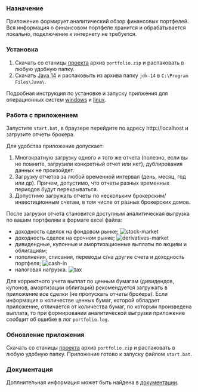 ### Назначение
Приложение формирует аналитический обзор финансовых портфелей. Вся информация о финансовом портфеле хранится
и обрабатывается локально, подключение к интернету не требуется.

### Установка
1. Скачать со станицы [проекта](https://github.com/vananiev/portfolio/releases/latest)
   архив `portfolio.zip` и распаковать в любую удобную папку.
1. Скачать [Java 14](https://download.java.net/java/GA/jdk14/076bab302c7b4508975440c56f6cc26a/36/GPL/openjdk-14_windows-x64_bin.zip)
   и распаковыть из архива папку `jdk-14` в `C:\Program Files\Java\`.

Подробная инструкция по установке и запуску прилжения для операционных систем [windows](docs/install-on-windows.md)
и [linux](docs/install-on-linux.md).

### Работа с приложением
Запустите `start.bat`, в браузере перейдите по адресу http://localhost и загрузите отчеты брокера.

Для удобства приложение допускает:
1. Многократную загрузку одного и того же отчета (полезно, если вы не помните, загрузили конкретный отчет или нет),
   дублирования данных не произойдет.
1. Загрузку отчетов за любой временной интервал (день, месяц, год или др). Причем, допустимо, что отчеты разных временных 
   периодов будут перекрываться.
1. Допустимо загружать отчеты по нескольким брокерским/инвестиционным счетам, в том числе от разных брокерских домов.

После загрузки отчета становится доступным аналитическая выгрузка по вашим портфелям в формате excel файла:
- доходность сделок на фондовом рынке;
  ![stock-market](https://user-images.githubusercontent.com/11336712/78156498-8de02b00-7447-11ea-833c-cfc755bd7558.png)
- доходность сделок на срочном рынке;
  ![derivatives-market](https://user-images.githubusercontent.com/11336712/78156504-8f115800-7447-11ea-87e5-3cd4c34aab47.png)
- дивидендные, купонные и амортизационные выплаты по акциям и облигациям;
- пополнения, списания, переводы с/на другие счета и доходность портфеля;
  ![cash-in](https://user-images.githubusercontent.com/11336712/78156505-8f115800-7447-11ea-8f6d-6a34c21dfc89.png)
- налоговая нагрузка. 
  ![tax](https://user-images.githubusercontent.com/11336712/78156502-8e78c180-7447-11ea-9259-445c85d75a65.png)

Для корректного учета выплат по ценным бумагам (дивидендов, купонов, амортизации облигаций) рекомендуется
загружать в приложение все сделки (не пропускать отчеты брокера). Если информация о количестве ценных бумаг,
которой обладает приложение, отличается от количества бумаг, по которым произведена выплата, то при формировании
аналитической выгрузки приложение сообщит об ошибке в лог `portfolio.log`.

### Обновление приложения
Скачать со станицы [проекта](https://github.com/vananiev/portfolio/releases/latest) архив `portfolio.zip` и
распаковать в любую удобную папку. Приложение готово к запуску файлом `start.bat`.

### Документация
Доплнительная информация может быть найдена в [документации](docs/documentation.md).
